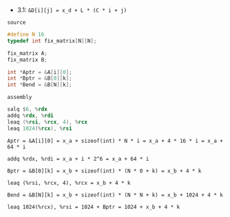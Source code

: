 * 3.1: `&D[i][j] = x_d + L * (C * i + j)`

`source`
```c
#define N 16
typedef int fix_matrix[N][N];

fix_matrix A;
fix_matrix B;

int *Aptr = &A[i][0];
int *Bptr = &B[0][k];
int *Bend = &B[N][k];
```

`assembly`
```asm
salq $6, %rdx
addq %rdx, %rdi
leaq (%rsi, %rcx, 4), %rcx
leaq 1024(%rcx), %rsi
```

`Aptr = &A[i][0] = x_a + sizeof(int) * N * i = x_a + 4 * 16 * i = x_a + 64 * i`

`addq %rdx, %rdi = x_a + i * 2^6 = x_a + 64 * i`

`Bptr = &B[0][k] = x_b + sizeof(int) * (N * 0 + k) = x_b + 4 * k`

`leaq (%rsi, %rcx, 4), %rcx = x_b + 4 * k`

`Bend = &B[N][k] = x_b + sizeof(int) * (N * N + k) = x_b + 1024 + 4 * k`

`leaq 1024(%rcx), %rsi = 1024 + Bptr = 1024 + x_b + 4 * k`